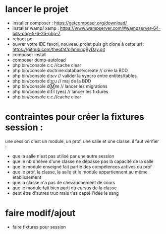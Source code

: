 # lancer le projet
- installer composer : https://getcomposer.org/download/
- installer wamp/ xamp : https://www.wampserver.com/#wampserver-64-bits-php-5-6-25-php-7
- reboot pc
- ouvrer votre IDE favori,  nouveau projet puis git clone à cette url : https://github.com/theofaf/planningByDay.git
- composer install
- composer dump-autoload
- php bin/console c:c //cache clear
- php bin/console doctrine:database:create // crée la BDD
- php bin/console d:s:v // valider la syncro entre entités/tables
- php bin/console d:s:u // maj de la BDD
- php bin/console d:m:m // lancer les migrations
- php bin/console d:f:l (yes) // lancer les fixtures
- php bin/console c:c //cache clear

# contraintes pour créer la fixtures session :
une session c'est un module, un prof, une salle et une classe.
il faut vérifier :
- que la salle n'est pas utilisé par une autre session 
- que le nb d'elève d'une classe ne dépasse pas la capacité de la salle
- que le module enseigné fait partie des compétences actives du prof
- que le prof, la classe, la salle et le module appartiennent au même établissement
- que la classe n'a pas de chevauchement de cours
- que le module fait bien parti du cursus de la classe
- peut être d'autres truc mais t'as capté l'idée le sang

# faire modif/ajout
- faire fixtures pour session
